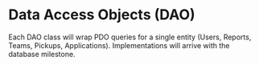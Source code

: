# Data Access Objects (DAO)

Each DAO class will wrap PDO queries for a single entity (Users, Reports, Teams, Pickups, Applications). Implementations will arrive with the database milestone.
